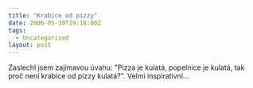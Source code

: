 ```yaml
---
title: "Krabice od pizzy"
date: 2006-05-30T19:18:00Z
tags:
  - Uncategorized
layout: post
---
```

Zaslechl jsem zajímavou úvahu: "Pizza je kulatá, popelnice je kulatá, tak proč není krabice od pizzy kulatá?". Velmi inspirativní...
